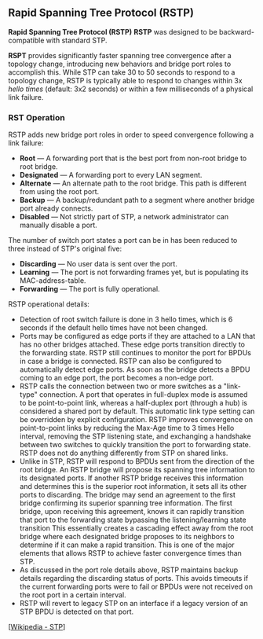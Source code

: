 ## Rapid Spanning Tree Protocol (RSTP)

**Rapid Spanning Tree Protocol (RSTP)**
**RSTP** was designed to be backward-compatible with standard STP.

**RSPT** provides significantly faster spanning tree convergence after a topology change, introducing new behaviors and bridge port roles to accomplish this.
While STP can take 30 to 50 seconds to respond to a topology change, RSTP is typically able to respond to changes within 3x _hello times_ (default: 3x2 seconds) or within a few milliseconds of a physical link failure.

### RST Operation

RSTP adds new bridge port roles in order to speed convergence following a link failure:

- **Root** — A forwarding port that is the best port from non-root bridge to root bridge.
- **Designated** — A forwarding port to every LAN segment.
- **Alternate** — An alternate path to the root bridge. This path is different from using the root port.
- **Backup** — A backup/redundant path to a segment where another bridge port already connects.
- **Disabled** — Not strictly part of STP, a network administrator can manually disable a port.

The number of switch port states a port can be in has been reduced to three instead of STP's original five:

- **Discarding** — No user data is sent over the port.
- **Learning** — The port is not forwarding frames yet, but is populating its MAC-address-table.
- **Forwarding** — The port is fully operational.

RSTP operational details:

- Detection of root switch failure is done in 3 hello times, which is 6 seconds if the default hello times have not been changed.
- Ports may be configured as edge ports if they are attached to a LAN that has no other bridges attached.
  These edge ports transition directly to the forwarding state.
  RSTP still continues to monitor the port for BPDUs in case a bridge is connected.
  RSTP can also be configured to automatically detect edge ports.
  As soon as the bridge detects a BPDU coming to an edge port, the port becomes a non-edge port.
- RSTP calls the connection between two or more switches as a "link-type" connection.
  A port that operates in full-duplex mode is assumed to be point-to-point link, whereas a half-duplex port (through a hub) is considered a shared port by default.
  This automatic link type setting can be overridden by explicit configuration.
  RSTP improves convergence on point-to-point links by reducing the Max-Age time to 3 times Hello interval, removing the STP listening state, and exchanging a handshake between two switches to quickly transition the port to forwarding state.
  RSTP does not do anything differently from STP on shared links.
- Unlike in STP, RSTP will respond to BPDUs sent from the direction of the root bridge.
  An RSTP bridge will propose its spanning tree information to its designated ports.
  If another RSTP bridge receives this information and determines this is the superior root information, it sets all its other ports to discarding.
  The bridge may send an agreement to the first bridge confirming its superior spanning tree information.
  The first bridge, upon receiving this agreement, knows it can rapidly transition that port to the forwarding state bypassing the listening/learning state transition
  This essentially creates a cascading effect away from the root bridge where each designated bridge proposes to its neighbors to determine if it can make a rapid transition.
  This is one of the major elements that allows RSTP to achieve faster convergence times than STP.
- As discussed in the port role details above, RSTP maintains backup details regarding the discarding status of ports.
  This avoids timeouts if the current forwarding ports were to fail or BPDUs were not received on the root port in a certain interval.
- RSTP will revert to legacy STP on an interface if a legacy version of an STP BPDU is detected on that port.

[[Wikipedia - STP](https://en.wikipedia.org/wiki/Spanning_Tree_Protocol)]
